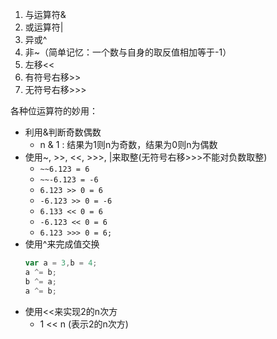 1. 与运算符&
2. 或运算符|
3. 异或^
4. 非~（简单记忆：一个数与自身的取反值相加等于-1）
5. 左移<<
6. 有符号右移>>
7. 无符号右移>>>

各种位运算符的妙用：
- 利用&判断奇数偶数
    +  n & 1 : 结果为1则n为奇数，结果为0则n为偶数
- 使用~, >>, <<, >>>, |来取整(无符号右移>>>不能对负数取整)
    + `~~6.123 = 6`
    + `~~-6.123 = -6`
    + `6.123 >> 0 = 6`
    + `-6.123 >> 0 = -6`
    + `6.133 << 0 = 6`
    + `-6.123 << 0 = 6`
    + `6.123 >>> 0 = 6;`
- 使用^来完成值交换
    ```javascript
    var a = 3,b = 4;
    a ^= b;
    b ^= a;
    a ^= b;
    ```
- 使用<<来实现2的n次方
    + 1 << n (表示2的n次方)


